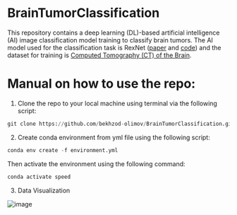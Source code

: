 # BrainTumorClassification

This repository contains a deep learning (DL)-based artificial intelligence (AI) image classification model training to classify brain tumors. The AI model used for the classification task is RexNet ([paper](https://arxiv.org/pdf/2007.00992.pdf) and [code](https://github.com/clovaai/rexnet)) and the dataset for training is [Computed Tomography (CT) of the Brain](https://www.kaggle.com/datasets/trainingdatapro/computed-tomography-ct-of-the-brain/).

# Manual on how to use the repo:

1. Clone the repo to your local machine using terminal via the following script:

```python
git clone https://github.com/bekhzod-olimov/BrainTumorClassification.git
```

2. Create conda environment from yml file using the following script:
```python
conda env create -f environment.yml
```
Then activate the environment using the following command:
```python
conda activate speed
```

3. Data Visualization

![image](https://github.com/bekhzod-olimov/BrainTumorClassification/assets/50166164/97f6f557-2858-41ef-be88-39c9076764c4)

